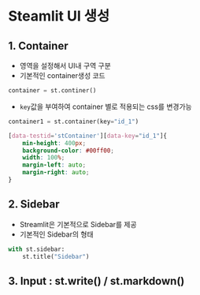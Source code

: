 # Steamlit UI 생성

## 1. Container
- 영역을 설정해서 UI내 구역 구분
- 기본적인 container생성 코드

```python
container = st.continer()
```

- `key`값을 부여하여 container 별로 적용되는 css를 변경가능

```python
container1 = st.container(key="id_1")
```

```css
[data-testid='stContainer'][data-key="id_1"]{
    min-height: 400px;
    background-color: #00ff00;
    width: 100%;
    margin-left: auto;
    margin-right: auto;
}
```

## 2. Sidebar
- Streamlit은 기본적으로 Sidebar를 제공
- 기본적인 Sidebar의 형태

```python
with st.sidebar:
    st.title("Sidebar")
```


## 3. Input : st.write() / st.markdown()